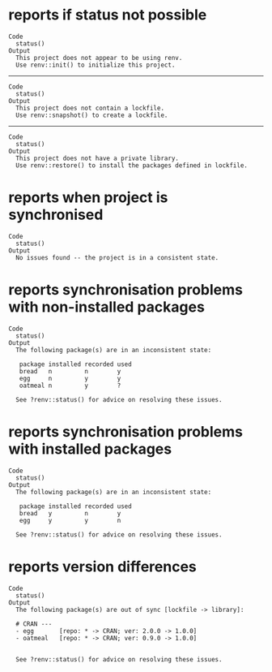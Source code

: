 # reports if status not possible

    Code
      status()
    Output
      This project does not appear to be using renv.
      Use renv::init() to initialize this project.

---

    Code
      status()
    Output
      This project does not contain a lockfile.
      Use renv::snapshot() to create a lockfile.

---

    Code
      status()
    Output
      This project does not have a private library.
      Use renv::restore() to install the packages defined in lockfile.

# reports when project is synchronised

    Code
      status()
    Output
      No issues found -- the project is in a consistent state.

# reports synchronisation problems with non-installed packages

    Code
      status()
    Output
      The following package(s) are in an inconsistent state:
      
       package installed recorded used
       bread   n         n        y   
       egg     n         y        y   
       oatmeal n         y        ?   
      
      See ?renv::status() for advice on resolving these issues.

# reports synchronisation problems with installed packages

    Code
      status()
    Output
      The following package(s) are in an inconsistent state:
      
       package installed recorded used
       bread   y         n        y   
       egg     y         y        n   
      
      See ?renv::status() for advice on resolving these issues.

# reports version differences

    Code
      status()
    Output
      The following package(s) are out of sync [lockfile -> library]:
      
      # CRAN ---
      - egg       [repo: * -> CRAN; ver: 2.0.0 -> 1.0.0]
      - oatmeal   [repo: * -> CRAN; ver: 0.9.0 -> 1.0.0]
      
      
      See ?renv::status() for advice on resolving these issues.

